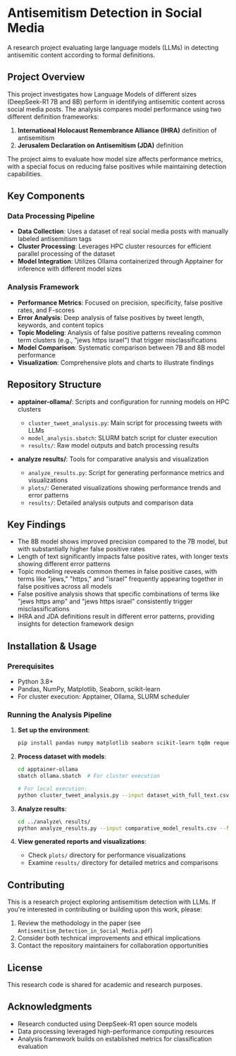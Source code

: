 # Antisemitism Detection in Social Media

A research project evaluating large language models (LLMs) in detecting antisemitic content according to formal definitions.

## Project Overview

This project investigates how Language Models of different sizes (DeepSeek-R1 7B and 8B) perform in identifying antisemitic content across social media posts. The analysis compares model performance using two different definition frameworks:

1. **International Holocaust Remembrance Alliance (IHRA)** definition of antisemitism
2. **Jerusalem Declaration on Antisemitism (JDA)** definition

The project aims to evaluate how model size affects performance metrics, with a special focus on reducing false positives while maintaining detection capabilities.

## Key Components

### Data Processing Pipeline

- **Data Collection**: Uses a dataset of real social media posts with manually labeled antisemitism tags
- **Cluster Processing**: Leverages HPC cluster resources for efficient parallel processing of the dataset
- **Model Integration**: Utilizes Ollama containerized through Apptainer for inference with different model sizes

### Analysis Framework

- **Performance Metrics**: Focused on precision, specificity, false positive rates, and F-scores
- **Error Analysis**: Deep analysis of false positives by tweet length, keywords, and content topics
- **Topic Modeling**: Analysis of false positive patterns revealing common term clusters (e.g., "jews https israel") that trigger misclassifications
- **Model Comparison**: Systematic comparison between 7B and 8B model performance
- **Visualization**: Comprehensive plots and charts to illustrate findings

## Repository Structure

- **apptainer-ollama/**: Scripts and configuration for running models on HPC clusters
  - `cluster_tweet_analysis.py`: Main script for processing tweets with LLMs
  - `model_analysis.sbatch`: SLURM batch script for cluster execution
  - `results/`: Raw model outputs and batch processing results

- **analyze results/**: Tools for comparative analysis and visualization
  - `analyze_results.py`: Script for generating performance metrics and visualizations
  - `plots/`: Generated visualizations showing performance trends and error patterns
  - `results/`: Detailed analysis outputs and comparison data

## Key Findings

- The 8B model shows improved precision compared to the 7B model, but with substantially higher false positive rates
- Length of text significantly impacts false positive rates, with longer texts showing different error patterns
- Topic modeling reveals common themes in false positive cases, with terms like "jews," "https," and "israel" frequently appearing together in false positives across all models
- False positive analysis shows that specific combinations of terms like "jews https amp" and "jews https israel" consistently trigger misclassifications
- IHRA and JDA definitions result in different error patterns, providing insights for detection framework design

## Installation & Usage

### Prerequisites

- Python 3.8+
- Pandas, NumPy, Matplotlib, Seaborn, scikit-learn
- For cluster execution: Apptainer, Ollama, SLURM scheduler

### Running the Analysis Pipeline

1. **Set up the environment**:
   ```bash
   pip install pandas numpy matplotlib seaborn scikit-learn tqdm requests
   ```

2. **Process dataset with models**:
   ```bash
   cd apptainer-ollama
   sbatch ollama.sbatch  # For cluster execution
   
   # For local execution:
   python cluster_tweet_analysis.py --input dataset_with_full_text.csv --output results/analysis_output.csv --ip-port localhost:11434 --model deepseek-r1:7b
   ```

3. **Analyze results**:
   ```bash
   cd ../analyze\ results/
   python analyze_results.py --input comparative_model_results.csv --fp-analysis --topics 5
   ```

4. **View generated reports and visualizations**:
   - Check `plots/` directory for performance visualizations
   - Examine `results/` directory for detailed metrics and comparisons

## Contributing

This is a research project exploring antisemitism detection with LLMs. If you're interested in contributing or building upon this work, please:

1. Review the methodology in the paper (see `Antisemitism_Detection_in_Social_Media.pdf`)
2. Consider both technical improvements and ethical implications
3. Contact the repository maintainers for collaboration opportunities

## License

This research code is shared for academic and research purposes.

## Acknowledgments

- Research conducted using DeepSeek-R1 open source models
- Data processing leveraged high-performance computing resources
- Analysis framework builds on established metrics for classification evaluation
